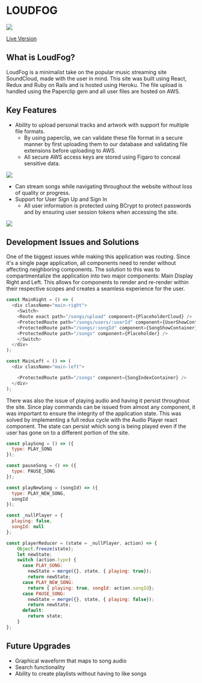 # LOUDFOG

![ ](https://s3-us-west-1.amazonaws.com/loudfog/cloud-2.png)

[Live Version](https://loudfog.herokuapp.com/#/)

## What is LoudFog?

LoudFog is a minimalist take on the popular music streaming site SoundCloud, made with the user in mind. This site was built using React, Redux and Ruby on Rails and is hosted using Heroku. The file upload is handled using the Paperclip gem and all user files are hosted on AWS.

## Key Features

+ Ability to upload personal tracks and artwork with support for multiple file formats.
  * By using paperclip, we can validate these file format in a secure manner by first uploading them to our database and validating file extensions before uploading to AWS.
  * All secure AWS access keys are stored using Figaro to conceal sensitive data.

![ ](https://media.giphy.com/media/xUOxfnmWoB3opPo3pm/giphy.gif)

+ Can stream songs while navigating throughout the website without loss of quality or progress.
+ Support for User Sign Up and Sign In
  * All user information is protected using BCrypt to protect passwords and by ensuring user session tokens when accessing the site.

![ ](https://media.giphy.com/media/xUOxf1XU8pRIMmfIEU/giphy.gif)

## Development Issues and Solutions

One of the biggest issues while making this application was routing. Since it's a single page application, all components need to render without affecting neighboring components. The solution to this was to compartmentalize the application into two major components: Main Display Right and Left. This allows for components to render and re-render within their respective scopes and creates a seamless experience for the user.

```javascript
const MainRight = () => (
  <div className="main-right">
    <Switch>
    <Route exact path="/songs/upload" component={PlaceholderCloud} />
    <ProtectedRoute path="/songs/users/:userId" component={UserShowContainer} />
    <ProtectedRoute path="/songs/:songId" component={SongShowContainer} />
    <ProtectedRoute path="/songs" component={Placeholder} />
    </Switch>
  </div>
);

const MainLeft = () => (
  <div className="main-left">

    <ProtectedRoute path="/songs" component={SongIndexContainer} />
  </div>
);
```

There was also the issue of playing audio and having it persist throughout the site. Since play commands can be issued from almost any component, it was important to ensure the integrity of the application state. This was solved by implementing a full redux cycle with the Audio Player react component. The state can persist which song is being played even if the user has gone on to a different portion of the site.

```javascript
const playSong = () => ({
  type: PLAY_SONG
});

const pauseSong = () => ({
  type: PAUSE_SONG
});

const playNewSong = (songId) => ({
  type: PLAY_NEW_SONG,
  songId
});

const _nullPlayer = {
  playing: false,
  songId: null
};

const playerReducer = (state = _nullPlayer, action) => {
    Object.freeze(state);
    let newState;
    switch (action.type) {
      case PLAY_SONG:
        newState = merge({}, state, { playing: true});
        return newState;
      case PLAY_NEW_SONG:
        return { playing: true, songId: action.songId};
      case PAUSE_SONG:
        newState = merge({}, state, { playing: false});
        return newState;
      default:
        return state;
    }
};

```
## Future Upgrades

+ Graphical waveform that maps to song audio
+ Search functionality
+ Ability to create playlists without having to like songs

